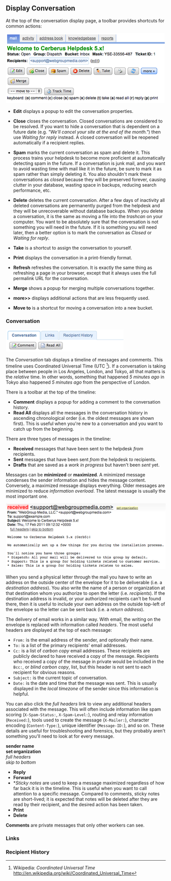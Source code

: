 
## Display Conversation ##

At the top of the conversation display page, a toolbar provides shortcuts for common actions:

![The conversation toolbar.](images/reference/display_toolbar.png)

* **Edit** displays a popup to edit the conversation properties.

* **Close** closes the conversation.  Closed conversations are considered to be resolved.  If you want to hide a conversation that is dependent on a future date (e.g. _"We'll cancel your site at the end of the month."_) then use _Waiting for reply_ instead. A closed conversation will be reopened automatically if a recipient replies.

* **Spam** marks the current conversation as spam and delete it.  This process trains your helpdesk to become more proficient at automatically detecting spam in the future.  If a conversation is junk mail, and you want to avoid wasting time with mail like it in the future, be sure to mark it as spam rather than simply deleting it.  You also shouldn't mark these conversations as _closed_ because they will be preserved forever, causing clutter in your database, wasting space in backups, reducing search performance, etc.

* **Delete** deletes the current conversation.  After a few days of inactivity all deleted conversations are permanently purged from the helpdesk and they will be unrecoverable without database backups.  When you delete a conversation, it is the same as moving a file into the _trashcan_ on your computer.  You want to be absolutely sure that the conversation is not something you will need in the future.  If it is something you will need later, then a better option is to mark the conversation as _Closed_ or _Waiting for reply_.

* **Take** is a shortcut to assign the conversation to yourself.

* **Print** displays the conversation in a print-friendly format.

* **Refresh** refreshes the conversation.  It is exactly the same thing as refreshing a page in your browser, except that it always uses the full permalink URL for the conversation.

* **Merge** shows a popup for merging multiple conversations together.

* **more>>** displays additional actions that are less frequently used.

* **Move to** is a shortcut for moving a conversation into a new bucket.

### Conversation ###

![The Conversation tab.](images/reference/conversation_tab.png)

The _Conversation_ tab displays a timeline of messages and comments.  This timeline uses Coordinated Universal Time (UTC  [^wikipedia-utc]).  If a conversation is taking place between people in Los Angeles, London, and Tokyo, all that matters is the _relative_ time.  In other words, something that happened _5 minutes ago_ in Tokyo also happened _5 minutes ago_ from the perspective of London.

[^wikipedia-utc]: Wikipedia: _Coordinated Universal Time_  
	<http://en.wikipedia.org/wiki/Coordinated_Universal_Time>

There is a toolbar at the top of the timeline:

* **Comment** displays a popup for adding a comment to the conversation history.  
* **Read All** displays all the messages in the conversation history in ascending chronological order (i.e. the oldest messages are shown first).  This is useful when you're new to a conversation and you want to catch up from the beginning.

There are three types of messages in the timeline:

* **Received** messages that have been sent _to_ the helpdesk _from_ recipients.
* **Sent** messages that have been sent _from_ the helpdesk _to_ recipients.
* **Drafts** that are saved as a _work in progress_ but haven't been _sent_ yet.
	
Messages can be **minimized** or **maximized**.  A minimized message condenses the sender information and hides the message content.  Conversely, a maximized message displays everything.  Older messages are minimized to reduce _information overload_.  The latest message is usually the most important one.

![A message.](images/reference/conversation_message.png)

When you send a physical letter through the mail you have to write an address on the outside center of the envelope for it to be deliverable (i.e. a _destination address_).  You also write the name of a person or organization at that destination whom you authorize to open the letter (i.e. _recipients_).  If the destination address is invalid, or your authorized recipients can't be found there, then it is useful to include your own address on the outside top-left of the envelope so the letter can be sent back (i.e. a _return address_).

The delivery of email works in a similar way.  With email, the writing on the envelope is replaced with information called _headers_.  The most useful headers are displayed at the top of each message:

* `From:` is the email address of the sender, and optionally their name.
* `To:` is a list of the primary recipients' email addresses.
* `Cc:` is a list of _carbon copy_ email addresses.  These recipients are publicly declared to have received a copy of the message.  Recipients who received a copy of the message in private would be included in the `Bcc:`, or _blind carbon copy_, list, but this header is not sent to each recipient for obvious reasons.
* `Subject:` is the current topic of conversation.
* `Date:` is the date and time that the message was sent.  This is usually displayed in the _local timezone_ of the sender since this information is helpful.

You can also click the _full headers_ link to view any additional headers associated with the message.  This will often include information like spam scoring (`X-Spam-Status:`, `X-Spam-Level:`), routing and relay information (`Received:`), tools used to create the message (`X-Mailer:`), character encoding (`Content-Type:`), unique identifier (`Message-ID:`), and so on.  These details are useful for troubleshooting and forensics, but they probably aren't something you'll need to look at for every message.  

**sender name**  
**set organization**  
_full headers_  
_skip to bottom_  

* **Reply**
* **Forward**
* **Sticky notes* are used to keep a message maximized regardless of how far back it is in the timeline.  This is useful when you want to call attention to a specific message.  Compared to comments, sticky notes are short-lived; it is expected that notes will be deleted after they are read by their recipient, and the desired action has been taken.
* **Print**
* **Delete**

**Comments** are private messages that only other workers can see.

### Links ###

### Recipient History ###

